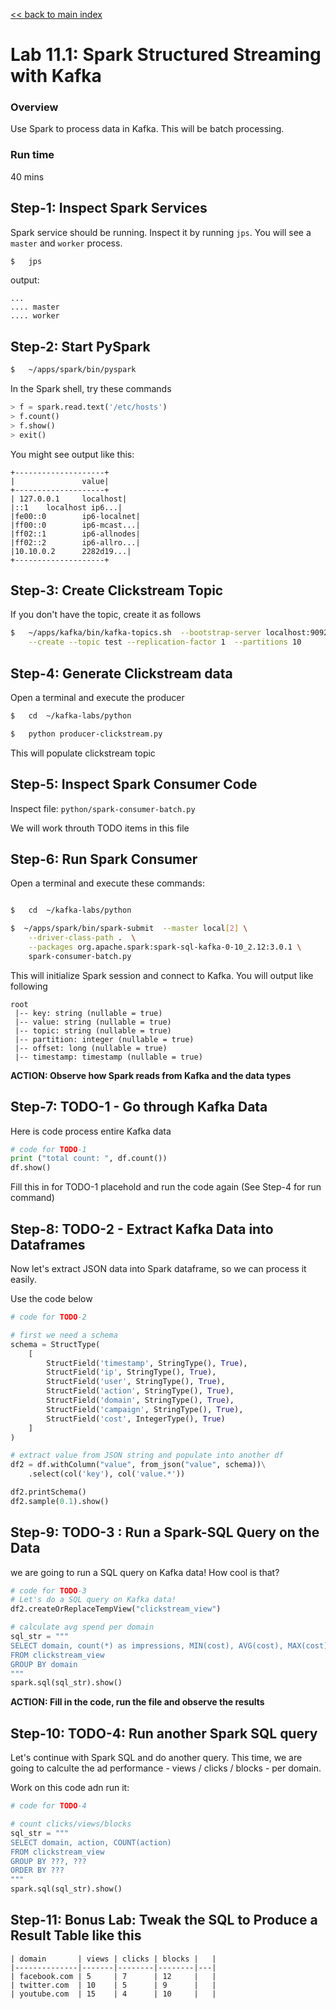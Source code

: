 <link rel='stylesheet' href='../assets/css/main.css'/>

[<< back to main index](../README.md)

# Lab 11.1: Spark Structured Streaming with Kafka

### Overview

Use Spark to process data in Kafka.  This will be batch processing.

### Run time

40 mins

## Step-1: Inspect Spark Services

Spark service should be running.  Inspect it by running `jps`.  You will see a `master` and `worker` process.

```bash
$   jps
```

output:

```console
...
.... master
.... worker
```

## Step-2: Start PySpark

```bash
$   ~/apps/spark/bin/pyspark
```

In the Spark shell, try these commands

```python
> f = spark.read.text('/etc/hosts')
> f.count()
> f.show()
> exit()
```

You might see output like this:

```console
+--------------------+
|               value|
+--------------------+
| 127.0.0.1     localhost|
|::1    localhost ip6...|
|fe00::0        ip6-localnet|
|ff00::0        ip6-mcast...|
|ff02::1        ip6-allnodes|
|ff02::2        ip6-allro...|
|10.10.0.2      2282d19...|
+--------------------+
```

## Step-3: Create Clickstream Topic

If you don't have the topic, create it as follows

```bash
$   ~/apps/kafka/bin/kafka-topics.sh  --bootstrap-server localhost:9092   \
    --create --topic test --replication-factor 1  --partitions 10
```

## Step-4: Generate Clickstream data

Open a terminal and execute the producer

```bash
$   cd  ~/kafka-labs/python

$   python producer-clickstream.py
```

This will populate clickstream topic

## Step-5: Inspect Spark Consumer Code

Inspect file: `python/spark-consumer-batch.py`

We will work throuth TODO items in this file

## Step-6: Run Spark Consumer

Open a terminal and execute these commands:

```bash

$   cd  ~/kafka-labs/python

$  ~/apps/spark/bin/spark-submit  --master local[2] \
    --driver-class-path .  \
    --packages org.apache.spark:spark-sql-kafka-0-10_2.12:3.0.1 \
    spark-consumer-batch.py
```

This will initialize Spark session and connect to Kafka.  You will output like following

```console
root
 |-- key: string (nullable = true)
 |-- value: string (nullable = true)
 |-- topic: string (nullable = true)
 |-- partition: integer (nullable = true)
 |-- offset: long (nullable = true)
 |-- timestamp: timestamp (nullable = true)
```

**ACTION: Observe how Spark reads from Kafka and the data types**

## Step-7: TODO-1 - Go through Kafka Data

Here is code process entire Kafka data

```python
# code for TODO-1
print ("total count: ", df.count())
df.show()
```

Fill this in for TODO-1 placehold and run the code again  (See Step-4 for run command)

## Step-8: TODO-2 - Extract Kafka Data into Dataframes

Now let's extract JSON data into Spark dataframe, so we can process it easily.

Use the code below

```python
# code for TODO-2

# first we need a schema
schema = StructType(
    [
        StructField('timestamp', StringType(), True),
        StructField('ip', StringType(), True),
        StructField('user', StringType(), True),
        StructField('action', StringType(), True),
        StructField('domain', StringType(), True),
        StructField('campaign', StringType(), True),
        StructField('cost', IntegerType(), True)
    ]
)

# extract value from JSON string and populate into another df
df2 = df.withColumn("value", from_json("value", schema))\
    .select(col('key'), col('value.*'))

df2.printSchema()
df2.sample(0.1).show()
```

## Step-9: TODO-3 : Run a Spark-SQL Query on the Data

we are going to run a SQL query on Kafka data!  How cool is that?

```python
# code for TODO-3
# Let's do a SQL query on Kafka data!
df2.createOrReplaceTempView("clickstream_view")

# calculate avg spend per domain
sql_str = """
SELECT domain, count(*) as impressions, MIN(cost), AVG(cost), MAX(cost)
FROM clickstream_view
GROUP BY domain
"""
spark.sql(sql_str).show()
```

**ACTION: Fill in the code, run the file and observe the results**

## Step-10: TODO-4: Run another Spark SQL query

Let's continue with Spark SQL and do another query.  This time, we are going to calculte the ad performance  - views / clicks / blocks - per domain.

Work on this code adn run it:

```python
# code for TODO-4

# count clicks/views/blocks
sql_str = """
SELECT domain, action, COUNT(action)
FROM clickstream_view
GROUP BY ???, ???
ORDER BY ???
"""
spark.sql(sql_str).show()
```

## Step-11: Bonus Lab: Tweak the SQL to Produce a Result Table like this

```console
| domain       | views | clicks | blocks |   |
|--------------|-------|--------|--------|---|
| facebook.com | 5     | 7      | 12     |   |
| twitter.com  | 10    | 5      | 9      |   |
| youtube.com  | 15    | 4      | 10     |   |
```

